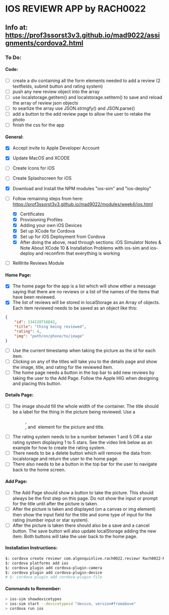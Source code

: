 # IOS REVIEWR APP by RACH0022

## Info at: https://prof3ssorst3v3.github.io/mad9022/assignments/cordova2.html

### To Do:
#### Code:
- [ ] create a div containing all the form elements needed to add a review (2 textfields, submit button and rating system)
- [ ] push any new review object into the array
- [ ] use localstorage.getitem() and localstorage.setitem() to save and reload the array of review json objects
- [ ] to searlize the array use JSON.stringfy() and JSON.parse()
- [ ] add a button to the add review page to allow the user to retake the photo
- [ ] finish the css for the app

#### General:
- [x] Accept invite to Apple Developer Account
- [x] Update MacOS and XCODE
- [ ] Create Icons for iOS
- [ ] Create Splashscreen for iOS
- [x] Download and Install the NPM modules "ios-sim" and "ios-deploy"
- [ ] Follow remaining steps from here: https://prof3ssorst3v3.github.io/mad9022/modules/week4/ios.html
    * [x] Certificates
    * [x] Provisioning Profiles
    * [x] Adding your own iOS Devices
    * [x] Set up XCode for Cordova
    * [x] Set up for iOS Deployment from Cordova
    * [x] After doing the above, read through sections: iOS Simulator Notes & Note About XCode 10 & Installation Problems with ios-sim and ios-deploy and reconfirm that everything is working
- [ ] ReWrite Reviews Module



#### Home Page:
- [x] The home page for the app is a list which will show either a message saying that there are no reviews or a list of the names of the items that have been reviewed.
- [x] The list of reviews will be stored in localStorage as an Array of objects. Each item reviewed needs to be saved as an object like this:
```json
{
    "id": 134128716842,
    "title": "thing being reviewed",
    "rating": 4,
    "img": "path/on/phone/to/image"
}
```
- [ ] Use the current timestamp when taking the picture as the id for each item.
- [ ] Clicking on any of the titles will take you to the details page and show the image, title, and rating for the reviewed item.
- [ ] The home page needs a button in the top bar to add new reviews by taking the user to the Add Page. Follow the Apple HIG when designing and placing this button.

#### Details Page:
- [ ] The image should fill the whole width of the container. The title should be a label for the thing in the picture being reviewed. Use a <figure>, <figcaption>, and <img> element for the picture and title.
- [ ] The rating system needs to be a number between 1 and 5 OR a star rating system displaying 1 to 5 stars. See the video link below as an example for how to create the rating system.
- [ ] There needs to be a delete button which will remove the data from localstorage and return the user to the home page.
- [ ] There also needs to be a button in the top bar for the user to navigate back to the home screen.

#### Add Page: 
- [ ] The Add Page should show a button to take the picture. This should always be the first step on this page. Do not show the input or prompt for the title until after the picture is taken.
- [ ] After the picture is taken and displayed (on a canvas or img element) then show the input field for the title and some type of input for the rating (number input or star system).
- [ ] After the picture is taken there should also be a save and a cancel button. The save button will also update localStorage adding the new item. Both buttons will take the user back to the home page.

#### Installation Instructions:
```bash
$: cordova create reviewr com.algonquinlive.rach0022.reviewr Rach0022-Reviewr
$: cordova platforms add ios
$: cordova plugin add cordova-plugin-camera
$: cordova plugin add cordova-plugin-device
# $: cordova plugin add cordova-plugin-file
```

#### Commands to Remember:
````bash
> ios-sim showdevicetypes
> ios-sim start --devicetypeid "device, version#fromabove"
> cordova run ios
````
